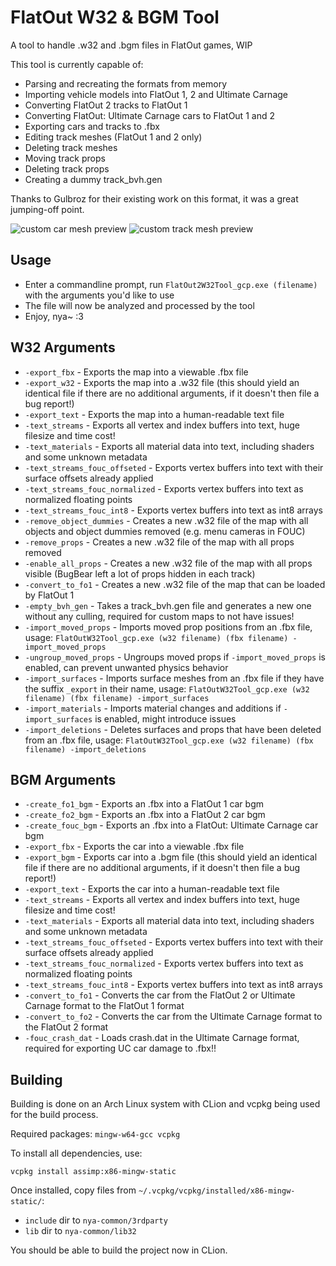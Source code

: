 # FlatOut W32 & BGM Tool

A tool to handle .w32 and .bgm files in FlatOut games, WIP

This tool is currently capable of:
- Parsing and recreating the formats from memory
- Importing vehicle models into FlatOut 1, 2 and Ultimate Carnage
- Converting FlatOut 2 tracks to FlatOut 1
- Converting FlatOut: Ultimate Carnage cars to FlatOut 1 and 2
- Exporting cars and tracks to .fbx
- Editing track meshes (FlatOut 1 and 2 only)
- Deleting track meshes
- Moving track props
- Deleting track props
- Creating a dummy track_bvh.gen

Thanks to Gulbroz for their existing work on this format, it was a great jumping-off point.

![custom car mesh preview](https://i.imgur.com/Liwqm6v.png)
![custom track mesh preview](https://i.imgur.com/lpQsDOl.png)

## Usage

- Enter a commandline prompt, run `FlatOut2W32Tool_gcp.exe (filename)` with the arguments you'd like to use
- The file will now be analyzed and processed by the tool
- Enjoy, nya~ :3

## W32 Arguments

- `-export_fbx` - Exports the map into a viewable .fbx file
- `-export_w32` - Exports the map into a .w32 file (this should yield an identical file if there are no additional arguments, if it doesn't then file a bug report!)
- `-export_text` - Exports the map into a human-readable text file
- `-text_streams` - Exports all vertex and index buffers into text, huge filesize and time cost!
- `-text_materials` - Exports all material data into text, including shaders and some unknown metadata
- `-text_streams_fouc_offseted` - Exports vertex buffers into text with their surface offsets already applied
- `-text_streams_fouc_normalized` - Exports vertex buffers into text as normalized floating points
- `-text_streams_fouc_int8` - Exports vertex buffers into text as int8 arrays
- `-remove_object_dummies` - Creates a new .w32 file of the map with all objects and object dummies removed (e.g. menu cameras in FOUC)
- `-remove_props` - Creates a new .w32 file of the map with all props removed
- `-enable_all_props` - Creates a new .w32 file of the map with all props visible (BugBear left a lot of props hidden in each track)
- `-convert_to_fo1` - Creates a new .w32 file of the map that can be loaded by FlatOut 1
- `-empty_bvh_gen` - Takes a track_bvh.gen file and generates a new one without any culling, required for custom maps to not have issues!
- `-import_moved_props` - Imports moved prop positions from an .fbx file, usage: `FlatOutW32Tool_gcp.exe (w32 filename) (fbx filename) -import_moved_props`
- `-ungroup_moved_props` - Ungroups moved props if `-import_moved_props` is enabled, can prevent unwanted physics behavior
- `-import_surfaces` - Imports surface meshes from an .fbx file if they have the suffix `_export` in their name, usage: `FlatOutW32Tool_gcp.exe (w32 filename) (fbx filename) -import_surfaces`
- `-import_materials` - Imports material changes and additions if `-import_surfaces` is enabled, might introduce issues
- `-import_deletions` - Deletes surfaces and props that have been deleted from an .fbx file, usage: `FlatOutW32Tool_gcp.exe (w32 filename) (fbx filename) -import_deletions`

## BGM Arguments
- `-create_fo1_bgm` - Exports an .fbx into a FlatOut 1 car bgm
- `-create_fo2_bgm` - Exports an .fbx into a FlatOut 2 car bgm
- `-create_fouc_bgm` - Exports an .fbx into a FlatOut: Ultimate Carnage car bgm
- `-export_fbx` - Exports the car into a viewable .fbx file
- `-export_bgm` - Exports car into a .bgm file (this should yield an identical file if there are no additional arguments, if it doesn't then file a bug report!)
- `-export_text` - Exports the car into a human-readable text file
- `-text_streams` - Exports all vertex and index buffers into text, huge filesize and time cost!
- `-text_materials` - Exports all material data into text, including shaders and some unknown metadata
- `-text_streams_fouc_offseted` - Exports vertex buffers into text with their surface offsets already applied
- `-text_streams_fouc_normalized` - Exports vertex buffers into text as normalized floating points
- `-text_streams_fouc_int8` - Exports vertex buffers into text as int8 arrays
- `-convert_to_fo1` - Converts the car from the FlatOut 2 or Ultimate Carnage format to the FlatOut 1 format
- `-convert_to_fo2` - Converts the car from the Ultimate Carnage format to the FlatOut 2 format
- `-fouc_crash_dat` - Loads crash.dat in the Ultimate Carnage format, required for exporting UC car damage to .fbx!!

## Building

Building is done on an Arch Linux system with CLion and vcpkg being used for the build process.

Required packages: `mingw-w64-gcc vcpkg`

To install all dependencies, use:
```console
vcpkg install assimp:x86-mingw-static
```

Once installed, copy files from `~/.vcpkg/vcpkg/installed/x86-mingw-static/`:

- `include` dir to `nya-common/3rdparty`
- `lib` dir to `nya-common/lib32`

You should be able to build the project now in CLion.
